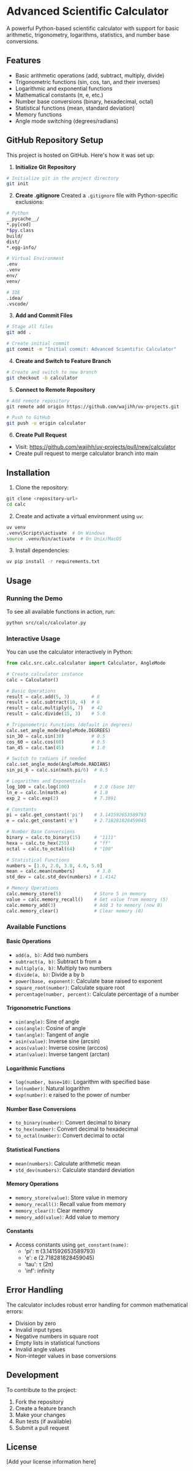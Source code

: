 # Advanced Scientific Calculator

A powerful Python-based scientific calculator with support for basic arithmetic, trigonometry, logarithms, statistics, and number base conversions.

## Features

- Basic arithmetic operations (add, subtract, multiply, divide)
- Trigonometric functions (sin, cos, tan, and their inverses)
- Logarithmic and exponential functions
- Mathematical constants (π, e, etc.)
- Number base conversions (binary, hexadecimal, octal)
- Statistical functions (mean, standard deviation)
- Memory functions
- Angle mode switching (degrees/radians)

## GitHub Repository Setup

This project is hosted on GitHub. Here's how it was set up:

1. **Initialize Git Repository**
```bash
# Initialize git in the project directory
git init
```

2. **Create .gitignore**
Created a `.gitignore` file with Python-specific exclusions:
```bash
# Python
__pycache__/
*.py[cod]
*$py.class
build/
dist/
*.egg-info/

# Virtual Environment
.env
.venv
env/
venv/

# IDE
.idea/
.vscode/
```

3. **Add and Commit Files**
```bash
# Stage all files
git add .

# Create initial commit
git commit -m "Initial commit: Advanced Scientific Calculator"
```

4. **Create and Switch to Feature Branch**
```bash
# Create and switch to new branch
git checkout -b calculator
```

5. **Connect to Remote Repository**
```bash
# Add remote repository
git remote add origin https://github.com/wajihh/uv-projects.git

# Push to GitHub
git push -u origin calculator
```

6. **Create Pull Request**
- Visit: https://github.com/wajihh/uv-projects/pull/new/calculator
- Create pull request to merge calculator branch into main

## Installation

1. Clone the repository:
```bash
git clone <repository-url>
cd calc
```

2. Create and activate a virtual environment using `uv`:
```bash
uv venv
.venv\Scripts\activate  # On Windows
source .venv/bin/activate  # On Unix/MacOS
```

3. Install dependencies:
```bash
uv pip install -r requirements.txt
```

## Usage

### Running the Demo

To see all available functions in action, run:
```bash
python src/calc/calculator.py
```

### Interactive Usage

You can use the calculator interactively in Python:

```python
from calc.src.calc.calculator import Calculator, AngleMode

# Create calculator instance
calc = Calculator()

# Basic Operations
result = calc.add(5, 3)        # 8
result = calc.subtract(10, 4)  # 6
result = calc.multiply(6, 7)   # 42
result = calc.divide(15, 3)    # 5.0

# Trigonometric Functions (default in degrees)
calc.set_angle_mode(AngleMode.DEGREES)
sin_30 = calc.sin(30)          # 0.5
cos_60 = calc.cos(60)          # 0.5
tan_45 = calc.tan(45)          # 1.0

# Switch to radians if needed
calc.set_angle_mode(AngleMode.RADIANS)
sin_pi_6 = calc.sin(math.pi/6)  # 0.5

# Logarithms and Exponentials
log_100 = calc.log(100)         # 2.0 (base 10)
ln_e = calc.ln(math.e)          # 1.0
exp_2 = calc.exp(2)             # 7.3891

# Constants
pi = calc.get_constant('pi')    # 3.141592653589793
e = calc.get_constant('e')      # 2.718281828459045

# Number Base Conversions
binary = calc.to_binary(15)     # "1111"
hexa = calc.to_hex(255)         # "ff"
octal = calc.to_octal(64)       # "100"

# Statistical Functions
numbers = [1.0, 2.0, 3.0, 4.0, 5.0]
mean = calc.mean(numbers)        # 3.0
std_dev = calc.std_dev(numbers) # 1.4142

# Memory Operations
calc.memory_store(5)            # Store 5 in memory
value = calc.memory_recall()    # Get value from memory (5)
calc.memory_add(3)              # Add 3 to memory (now 8)
calc.memory_clear()             # Clear memory (0)
```

### Available Functions

#### Basic Operations
- `add(a, b)`: Add two numbers
- `subtract(a, b)`: Subtract b from a
- `multiply(a, b)`: Multiply two numbers
- `divide(a, b)`: Divide a by b
- `power(base, exponent)`: Calculate base raised to exponent
- `square_root(number)`: Calculate square root
- `percentage(number, percent)`: Calculate percentage of a number

#### Trigonometric Functions
- `sin(angle)`: Sine of angle
- `cos(angle)`: Cosine of angle
- `tan(angle)`: Tangent of angle
- `asin(value)`: Inverse sine (arcsin)
- `acos(value)`: Inverse cosine (arccos)
- `atan(value)`: Inverse tangent (arctan)

#### Logarithmic Functions
- `log(number, base=10)`: Logarithm with specified base
- `ln(number)`: Natural logarithm
- `exp(number)`: e raised to the power of number

#### Number Base Conversions
- `to_binary(number)`: Convert decimal to binary
- `to_hex(number)`: Convert decimal to hexadecimal
- `to_octal(number)`: Convert decimal to octal

#### Statistical Functions
- `mean(numbers)`: Calculate arithmetic mean
- `std_dev(numbers)`: Calculate standard deviation

#### Memory Operations
- `memory_store(value)`: Store value in memory
- `memory_recall()`: Recall value from memory
- `memory_clear()`: Clear memory
- `memory_add(value)`: Add value to memory

#### Constants
- Access constants using `get_constant(name)`:
  - 'pi': π (3.141592653589793)
  - 'e': e (2.718281828459045)
  - 'tau': τ (2π)
  - 'inf': infinity

## Error Handling

The calculator includes robust error handling for common mathematical errors:
- Division by zero
- Invalid input types
- Negative numbers in square root
- Empty lists in statistical functions
- Invalid angle values
- Non-integer values in base conversions

## Development

To contribute to the project:

1. Fork the repository
2. Create a feature branch
3. Make your changes
4. Run tests (if available)
5. Submit a pull request

## License

[Add your license information here]
